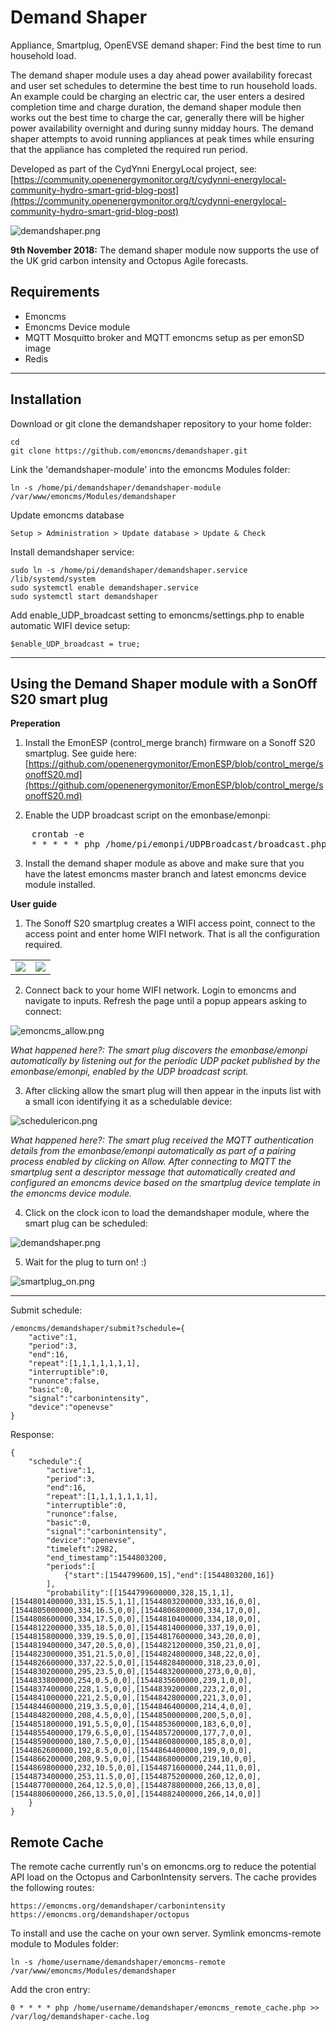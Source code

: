 # Demand Shaper

Appliance, Smartplug, OpenEVSE demand shaper: Find the best time to run household load.

The demand shaper module uses a day ahead power availability forecast and user set schedules to determine the best time to run household loads. An example could be charging an electric car, the user enters a desired completion time and charge duration, the demand shaper module then works out the best time to charge the car, generally there will be higher power availability overnight and during sunny midday hours. The demand shaper attempts to avoid running appliances at peak times while ensuring that the appliance has completed the required run period.

Developed as part of the CydYnni EnergyLocal project, see:
[https://community.openenergymonitor.org/t/cydynni-energylocal-community-hydro-smart-grid-blog-post](https://community.openenergymonitor.org/t/cydynni-energylocal-community-hydro-smart-grid-blog-post)

![demandshaper.png](images/demandshaper.png?v=1)

**9th November 2018:** The demand shaper module now supports the use of the UK grid carbon intensity and Octopus Agile forecasts.

## Requirements

- Emoncms
- Emoncms Device module
- MQTT Mosquitto broker and MQTT emoncms setup as per emonSD image
- Redis

---

## Installation 

Download or git clone the demandshaper repository to your home folder:

    cd
    git clone https://github.com/emoncms/demandshaper.git
    
Link the 'demandshaper-module' into the emoncms Modules folder:

    ln -s /home/pi/demandshaper/demandshaper-module /var/www/emoncms/Modules/demandshaper 

Update emoncms database

    Setup > Administration > Update database > Update & Check

Install demandshaper service:

    sudo ln -s /home/pi/demandshaper/demandshaper.service /lib/systemd/system
    sudo systemctl enable demandshaper.service
    sudo systemctl start demandshaper

Add enable_UDP_broadcast setting to emoncms/settings.php to enable automatic WIFI device setup:

    $enable_UDP_broadcast = true;

---

## Using the Demand Shaper module with a SonOff S20 smart plug

**Preperation**

1. Install the EmonESP (control\_merge branch) firmware on a Sonoff S20 smartplug. See guide here:<br>[https://github.com/openenergymonitor/EmonESP/blob/control_merge/sonoffS20.md](https://github.com/openenergymonitor/EmonESP/blob/control_merge/sonoffS20.md)

2. Enable the UDP broadcast script on the emonbase/emonpi:

<pre>
    crontab -e
    * * * * * php /home/pi/emonpi/UDPBroadcast/broadcast.php 2>&1
</pre>

3. Install the demand shaper module as above and make sure that you have the latest emoncms master branch and latest emoncms device module installed.

**User guide**

1. The Sonoff S20 smartplug creates a WIFI access point, connect to the access point and enter home WIFI network. That is all the configuration required.

<table><tr><td>
<img src="images/emonesp1.png">
</td><td>
<img src="images/emonesp2.png">
</td></tr></table>

2. Connect back to your home WIFI network. Login to emoncms and navigate to inputs. Refresh the page until a popup appears asking to connect:

![emoncms_allow.png](images/emoncms_allow.png)

*What happened here?: The smart plug discovers the emonbase/emonpi automatically by listening out for the periodic UDP packet published by the emonbase/emonpi, enabled by the UDP broadcast script.*

3. After clicking allow the smart plug will then appear in the inputs list with a small icon identifying it as a schedulable device: 

![schedulericon.png](images/schedulericon.png)

*What happened here?: The smart plug received the MQTT authentication details from the emonbase/emonpi automatically as part of a pairing process enabled by clicking on Allow. After connecting to MQTT the smartplug sent a descriptor message that automatically created and configured an emoncms device based on the smartplug device template in the emoncms device module.*

4. Click on the clock icon to load the demandshaper module, where the smart plug can be scheduled:

![demandshaper.png](images/demandshaper.png)

5. Wait for the plug to turn on! :)

![smartplug_on.png](images/smartplug_on.png)

---

Submit schedule:

    /emoncms/demandshaper/submit?schedule={
        "active":1,
        "period":3,
        "end":16,
        "repeat":[1,1,1,1,1,1,1],
        "interruptible":0,
        "runonce":false,
        "basic":0,
        "signal":"carbonintensity",
        "device":"openevse"
    }

Response:

    {
        "schedule":{
            "active":1,
            "period":3,
            "end":16,
            "repeat":[1,1,1,1,1,1,1],
            "interruptible":0,
            "runonce":false,
            "basic":0,
            "signal":"carbonintensity",
            "device":"openevse",
            "timeleft":2982,
            "end_timestamp":1544803200,
            "periods":[
                {"start":[1544799600,15],"end":[1544803200,16]}
            ],
            "probability":[[1544799600000,328,15,1,1],[1544801400000,331,15.5,1,1],[1544803200000,333,16,0,0],[1544805000000,334,16.5,0,0],[1544806800000,334,17,0,0],[1544808600000,334,17.5,0,0],[1544810400000,334,18,0,0],[1544812200000,335,18.5,0,0],[1544814000000,337,19,0,0],[1544815800000,339,19.5,0,0],[1544817600000,343,20,0,0],[1544819400000,347,20.5,0,0],[1544821200000,350,21,0,0],[1544823000000,351,21.5,0,0],[1544824800000,348,22,0,0],[1544826600000,337,22.5,0,0],[1544828400000,318,23,0,0],[1544830200000,295,23.5,0,0],[1544832000000,273,0,0,0],[1544833800000,254,0.5,0,0],[1544835600000,239,1,0,0],[1544837400000,228,1.5,0,0],[1544839200000,223,2,0,0],[1544841000000,221,2.5,0,0],[1544842800000,221,3,0,0],[1544844600000,219,3.5,0,0],[1544846400000,214,4,0,0],[1544848200000,208,4.5,0,0],[1544850000000,200,5,0,0],[1544851800000,191,5.5,0,0],[1544853600000,183,6,0,0],[1544855400000,179,6.5,0,0],[1544857200000,177,7,0,0],[1544859000000,180,7.5,0,0],[1544860800000,185,8,0,0],[1544862600000,192,8.5,0,0],[1544864400000,199,9,0,0],[1544866200000,208,9.5,0,0],[1544868000000,219,10,0,0],[1544869800000,232,10.5,0,0],[1544871600000,244,11,0,0],[1544873400000,253,11.5,0,0],[1544875200000,260,12,0,0],[1544877000000,264,12.5,0,0],[1544878800000,266,13,0,0],[1544880600000,266,13.5,0,0],[1544882400000,266,14,0,0]]
        }
    }

## Remote Cache

The remote cache currently run's on emoncms.org to reduce the potential API load on the Octopus and CarbonIntensity servers. The cache provides the following routes:

    https://emoncms.org/demandshaper/carbonintensity
    https://emoncms.org/demandshaper/octopus

To install and use the cache on your own server. Symlink emoncms-remote module to Modules folder:

    ln -s /home/username/demandshaper/emoncms-remote /var/www/emoncms/Modules/demandshaper


Add the cron entry:

    0 * * * * php /home/username/demandshaper/emoncms_remote_cache.php >> /var/log/demandshaper-cache.log
